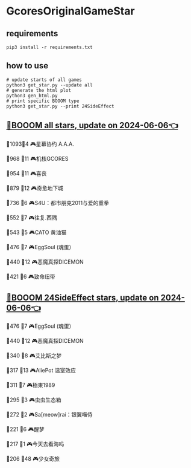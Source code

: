 # GcoresOriginalGameStar

## requirements
```
pip3 install -r requirements.txt
```

## how to use
```
# update starts of all games
python3 get_star.py --update all
# generate the html plot
python3 gen_html.py
# print specific BOOOM type
python3 get_star.py --print 24SideEffect
```

## [🔗BOOOM all stars, update on 2024-06-06👈](https://raw.githack.com/sichaozhang1112/GcoresOriginalGameStar/main/html/all.html) 
🌟1093👥4   🎮星幕协约 A.A.A.        

🌟968 👥11  🎮机核GCORES           

🌟954 👥11  🎮喜丧                 

🌟879 👥12  🎮奇愈地下城              

🌟736 👥6   🎮S4U：都市朋克2011与爱的重拳  

🌟552 👥7   🎮往复.西隅              

🌟543 👥5   🎮CATO 黄油猫           

🌟476 👥7   🎮EggSoul (魂蛋）       

🌟440 👥12  🎮恶魔真探DICEMON        

🌟421 👥6   🎮致命纽带               

## [🔗BOOOM 24SideEffect stars, update on 2024-06-06👈](https://raw.githack.com/sichaozhang1112/GcoresOriginalGameStar/main/html/24SideEffect.html) 
🌟476 👥7   🎮EggSoul (魂蛋）       

🌟440 👥12  🎮恶魔真探DICEMON        

🌟340 👥8   🎮艾比斯之梦              

🌟317 👥13  🎮AliePot 温室效应       

🌟311 👥7   🎮極東1989             

🌟295 👥3   🎮虫虫生态箱              

🌟272 👥2   🎮Sa[meow]rai：银翼喵侍   

🌟221 👥6   🎮醒梦                 

🌟217 👥1   🎮今天去看海吗             

🌟206 👥48  🎮少女奇旅               

